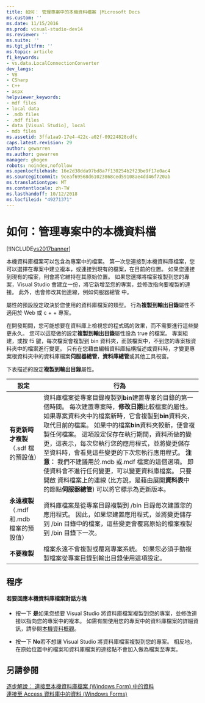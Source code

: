 ```yaml
---
title: 如何： 管理專案中的本機資料檔案 |Microsoft Docs
ms.custom: ''
ms.date: 11/15/2016
ms.prod: visual-studio-dev14
ms.reviewer: ''
ms.suite: ''
ms.tgt_pltfrm: ''
ms.topic: article
f1_keywords:
- vs.data.LocalConnectionConverter
dev_langs:
- VB
- CSharp
- C++
- aspx
helpviewer_keywords:
- mdf files
- local data
- .mdb files
- .mdf files
- data [Visual Studio], local
- mdb files
ms.assetid: 3ffa1aa9-17e4-422c-a02f-09224828cdfc
caps.latest.revision: 29
author: gewarren
ms.author: gewarren
manager: ghogen
robots: noindex,nofollow
ms.openlocfilehash: 16e2d38dda97bd8a7f130254b2f23be9f17e0ac4
ms.sourcegitcommit: 9ceaf69568d61023868ced59108ae4dd46f720ab
ms.translationtype: MT
ms.contentlocale: zh-TW
ms.lasthandoff: 10/12/2018
ms.locfileid: "49271371"
---
```

# <a name="how-to-manage-local-data-files-in-your-project"></a>如何：管理專案中的本機資料檔
[!INCLUDE[vs2017banner](../includes/vs2017banner.md)]

本機資料庫檔案可以包含為專案中的檔案。 第一次您連接到本機資料庫檔案，您可以選擇在專案中建立複本，或連接到現有的檔案，在目前的位置。 如果您連接到現有的檔案，則會將它維持在其原始位置。 如果您選擇將檔案複製到您的專案，Visual Studio 會建立一份，將它新增至您的專案，並修改指向要複製的連接。 此外，也會修改其他連線，例如伺服器總管 中。  
  
 屬性的預設設定取決於您使用的資料庫檔案的類型。 行為**複製到輸出目錄**屬性不適用於 Web 或 c + + 專案。  
  
 在開發期間，您可能想要在資料庫上檢視您的程式碼的效果，而不需要進行這些變更永久。 您可以這麼做的設定**複製到輸出目錄**屬性設為 true 的檔案。 專案組建，或按 f5 鍵，每次檔案會複製到 bin 資料夾，而該檔案中，不到您的專案根資料夾中的檔案進行變更。 只有在您藉由編輯資料庫結構描述或資料時，才變更專案根資料夾中的資料庫檔案**伺服器總管**，**資料庫總管**或其他工具視窗。  
  
 下表描述的設定**複製到輸出目錄**屬性。  
  
|設定|行為|  
|-------------|--------------|  
|**有更新時才複製**（.sdf 檔的預設值）|資料庫檔案從專案目錄複製到**bin**建置專案的目錄的第一個時間。 每次建置專案時，**修改日期**比較檔案的屬性。 如果專案資料夾中的檔案新時，它會複製到**bin**資料夾，取代目前的檔案。 如果中的檔案**bin**資料夾較新，便會複製任何檔案。 這項設定保存在執行期間，資料所做的變更，這表示，每次您執行您的應用程式，並將變更儲存至資料時，會看見這些變更的下次您執行應用程式。 **注意：** 我們不建議用於.mdb 或.mdf 檔案的這個選項。 即使資料會不進行任何變更，可以變更資料庫檔案。 只要開啟 資料檔案上的連線 (比方說，是藉由展開**資料表**中的節點**伺服器總管**) 可以將它標示為更新版本。|  
|**永遠複製**（.mdf 和.mdb 檔案的預設值）|資料庫檔案是從專案目錄複製到 /bin 目錄每次建置您的應用程式。 因此，如果您建置應用程式，並將變更儲存到 /bin 目錄中的檔案，這些變更會覆寫原始的檔案複製到 /bin 目錄下一次。|  
|**不要複製**|檔案永遠不會複製或覆寫專案系統。 如果您必須手動複製檔案從專案目錄到輸出目錄使用這項設定。|  
  
## <a name="procedure"></a>程序  
  
#### <a name="to-respond-to-the-local-database-file-dialog-box"></a>若要回應本機資料庫檔案對話方塊  
  
-   按一下 **是**如果您想要 Visual Studio 將資料庫檔案複製到您的專案，並修改連接以指向您的專案中的複本。 如需有關使用您的專案中的資料庫檔案的詳細資訊，請參閱[本機資料概觀](../data-tools/local-data-overview.md)。  
  
-   按一下  **No**若不想讓 Visual Studio 將資料庫檔案複製到您的專案。 相反地，在原始位置中的檔案和資料庫檔案的連接點不會加入做為檔案至專案。  
  
## <a name="see-also"></a>另請參閱  
 [逐步解說： 連接至本機資料庫檔案 (Windows Form) 中的資料](../data-tools/walkthrough-connecting-to-data-in-a-local-database-file-windows-forms.md)   
 [連接至 Access 資料庫中的資料 (Windows Forms)](../data-tools/connect-to-data-in-an-access-database-windows-forms.md)